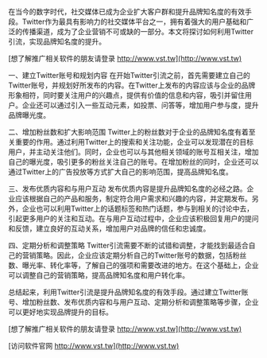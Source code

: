 在当今的数字时代，社交媒体已成为企业扩大客户群和提升品牌知名度的有效手段。Twitter作为最具有影响力的社交媒体平台之一，拥有着强大的用户基础和广泛的传播渠道，成为了企业营销不可或缺的一部分。本文将探讨如何利用Twitter引流，实现品牌知名度的提升。

[想了解推广相关软件的朋友请登录 http://www.vst.tw](http://www.vst.tw)

一、建立Twitter账号和规划内容
在开始Twitter引流之前，首先需要建立自己的Twitter账号，并规划好所发布的内容。在Twitter上发布的内容应该与企业的品牌形象相符，同时要关注用户的兴趣点，提供有价值的信息和内容，吸引并留住用户。企业还可以通过引入一些互动元素，如投票、问答等，增加用户参与度，提升品牌曝光度。

二、增加粉丝数和扩大影响范围
Twitter上的粉丝数对于企业的品牌知名度有着至关重要的作用。通过利用Twitter上的搜索和关注功能，企业可以发现潜在的目标用户，并主动关注他们。同时，企业也可以与其他相关领域的账号互相关注，增加自己的曝光度，吸引更多的粉丝关注自己的账号。在增加粉丝的同时，企业还可以通过Twitter上的广告投放等方式扩大自己的影响范围，提高品牌知名度。

三、发布优质内容和与用户互动
发布优质内容是提升品牌知名度的必经之路。企业应该根据自己的产品和服务，制定符合用户需求和兴趣的内容，并定期发布。另外，企业也可以利用Twitter上的话题标签和热门话题，参与到相关的讨论中去，引起更多用户的关注和互动。在与用户互动过程中，企业应该积极回复用户的提问和反馈，建立良好的互动关系，增加用户对品牌的信任和忠诚度。

四、定期分析和调整策略
Twitter引流需要不断的试错和调整，才能找到最适合自己的营销策略。因此，企业应该定期分析自己的Twitter账号的数据，包括粉丝数、曝光率、转化率等，了解自己的强项和需要改进的地方。在这个基础上，企业可以调整自己的营销策略，提高品牌知名度和用户转化率。

总结起来，利用Twitter引流是提升品牌知名度的有效手段。通过建立Twitter账号、增加粉丝数、发布优质内容和与用户互动、定期分析和调整策略等步骤，企业可以更好地实现品牌提升的目标。

[想了解推广相关软件的朋友请登录 http://www.vst.tw](http://www.vst.tw)


[访问软件官网 http://www.vst.tw](http://www.vst.tw)
